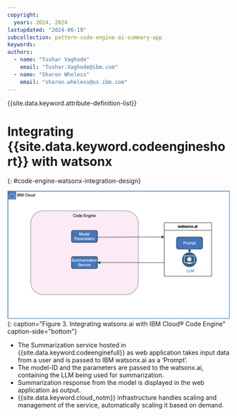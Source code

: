 ```yaml
---
copyright:
  years: 2024, 2024
lastupdated: "2024-06-19"
subcollection: pattern-code-engine-ai-summary-app
keywords:
authors:
  - name: "Tushar Vaghode"
    email: "Tushar.Vaghode@ibm.com"
  - name: "Sharon Wheless"
    email: "sharon.wheless@us.ibm.com"
---
```


{{site.data.keyword.attribute-definition-list}}

# Integrating {{site.data.keyword.codeengineshort}} with watsonx
{: #code-engine-watsonx-integration-design}

![Diagram showing integration with watsonx.ai](images/watsonx-codeengine-integration-diagram.svg){: caption="Figure 3. Integrating watsonx.ai with IBM Cloud® Code Engine" caption-side="bottom"}

* The Summarization service hosted in {{site.data.keyword.codeenginefull}} as web application takes input data from a user and is passed to IBM watsonx.ai as a ‘Prompt’.
* The model-ID and the parameters are passed to the watsonx.ai, containing the LLM being used for summarization.
* Summarization response from the model is displayed in the web application as output.
* {{site.data.keyword.cloud_notm}} infrastructure handles scaling and management of the service, automatically scaling it based on demand.
